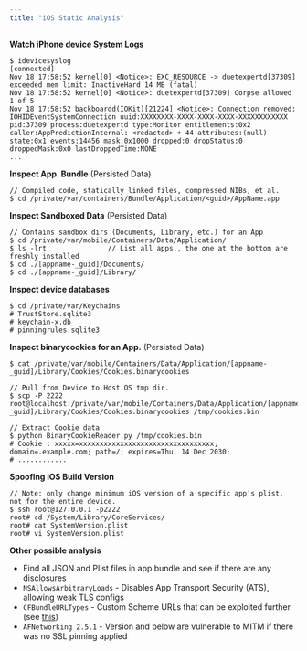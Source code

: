```yaml
---
title: "iOS Static Analysis"
---
```


**Watch iPhone device System Logs**

```
$ idevicesyslog
[connected]
Nov 18 17:58:52 kernel[0] <Notice>: EXC_RESOURCE -> duetexpertd[37309] exceeded mem limit: InactiveHard 14 MB (fatal)
Nov 18 17:58:52 kernel[0] <Notice>: duetexpertd[37309] Corpse allowed 1 of 5
Nov 18 17:58:52 backboardd(IOKit)[21224] <Notice>: Connection removed: IOHIDEventSystemConnection uuid:XXXXXXXX-XXXX-XXXX-XXXX-XXXXXXXXXXXX pid:37309 process:duetexpertd type:Monitor entitlements:0x2 caller:AppPredictionInternal: <redacted> + 44 attributes:(null) state:0x1 events:14456 mask:0x1000 dropped:0 dropStatus:0 droppedMask:0x0 lastDroppedTime:NONE
...
```

**Inspect App. Bundle** (Persisted Data)

```
// Compiled code, statically linked files, compressed NIBs, et al.
$ cd /private/var/containers/Bundle/Application/<guid>/AppName.app
```

**Inspect Sandboxed Data** (Persisted Data)

```
// Contains sandbox dirs (Documents, Library, etc.) for an App
$ cd /private/var/mobile/Containers/Data/Application/
$ ls -lrt 				// List all apps., the one at the bottom are freshly installed
$ cd ./[appname-_guid]/Documents/
$ cd ./[appname-_guid]/Library/
```

**Inspect device databases**

```
$ cd /private/var/Keychains
# TrustStore.sqlite3
# keychain-x.db
# pinningrules.sqlite3
```

**Inspect binarycookies for an App.** (Persisted Data)

```
$ cat /private/var/mobile/Containers/Data/Application/[appname-_guid]/Library/Cookies/Cookies.binarycookies

// Pull from Device to Host OS tmp dir.
$ scp -P 2222 root@localhost:/private/var/mobile/Containers/Data/Application/[appname-_guid]/Library/Cookies/Cookies.binarycookies /tmp/cookies.bin

// Extract Cookie data
$ python BinaryCookieReader.py /tmp/cookies.bin
# Cookie : xxxxx=xxxxxxxxxxxxxxxxxxxxxxxxxxxxxxxxx; domain=.example.com; path=/; expires=Thu, 14 Dec 2030;
# ............
```

**Spoofing iOS Build Version**

```
// Note: only change minimum iOS version of a specific app's plist, not for the entire device.
$ ssh root@127.0.0.1 -p2222
root# cd /System/Library/CoreServices/
root# cat SystemVersion.plist
root# vi SystemVersion.plist
```

**Other possible analysis**

- Find all JSON and Plist files in app bundle and see if there are any disclosures
- `NSAllowsArbitraryLoads` - Disables App Transport Security (ATS), allowing weak TLS configs
- `CFBundleURLTypes` - Custom Scheme URLs that can be exploited further (see [this](https://github.com/ivRodriguezCA/RE-iOS-Apps/tree/master/Module-4#url-scheme-injection))
- `AFNetworking 2.5.1` - Version and below are vulnerable to MITM if there was no SSL pinning applied

